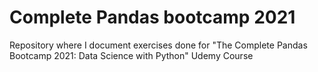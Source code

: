 # Complete Pandas bootcamp 2021
 Repository where I document exercises done for "The Complete Pandas Bootcamp 2021: Data Science with Python" Udemy Course
